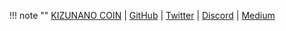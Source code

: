 !!! note ""
	[KIZUNANO COIN](https://newkizunacoin.com/) | [GitHub](https://github.com/kizunanocoin) | [Twitter](https://twitter.com/newkizunacoin) | [Discord](https://chat.kizunanocoin.com) | [Medium](https://kizunacoinnewsystem9486458.medium.com/)